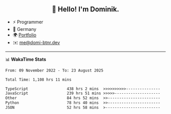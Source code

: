 <h2 align="center">👋 Hello! I'm Dominik.</h2>

- ⚡ Programmer
- 📍 Germany
- 🌍 [Portfolio](https://domi-btnr.dev)
- ✉️ [me@domi-btnr.dev](mailto://me@domi-btnr.dev)

---
📊 **WakaTime Stats**
<!--START_SECTION:waka-->

```txt
From: 09 November 2022 - To: 23 August 2025

Total Time: 1,108 hrs 11 mins

TypeScript                 438 hrs 2 mins  >>>>>>>>>>---------------   39.53 %
JavaScript                 239 hrs 51 mins >>>>>--------------------   21.64 %
Other                      84 hrs 52 mins  >>-----------------------   07.66 %
Python                     78 hrs 40 mins  >>-----------------------   07.10 %
JSON                       52 hrs 58 mins  >------------------------   04.78 %
```

<!--END_SECTION:waka-->
